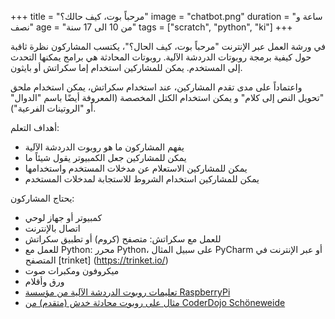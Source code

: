 +++
title = "مرحباً بوت، كيف حالك؟"
image = "chatbot.png"
duration = "ساعة و نصف"
age = "من 10 الى 17 سنة"
tags = ["scratch", "python", "ki"]
+++

في ورشة العمل عبر الإنترنت "مرحباً بوت، كيف الحال؟"، يكتسب المشاركون نظرة ثاقبة حول 
كيفية برمجة روبوتات الدردشة الآلية. روبوتات المحادثة هي برامج يمكنها التحدث إلى المستخدم.
يمكن للمشاركين استخدام إما سكراتش أو بايثون.

واعتماداً على مدى تقدم المشاركين، عند استخدام سكراتش، يمكن استخدام ملحق "تحويل النص إلى كلام" و 
يمكن استخدام الكتل المخصصة (المعروفة أيضًا باسم "الدوال" أو "الروتينات الفرعية").

أهداف التعلم:
* يفهم المشاركون ما هو روبوت الدردشة الآلية
* يمكن للمشاركين جعل الكمبيوتر يقول شيئاً ما
* يمكن للمشاركين الاستعلام عن مدخلات المستخدم واستخدامها
* يمكن للمشاركين استخدام الشروط للاستجابة لمدخلات المستخدم

يحتاج المشاركون:
* كمبيوتر أو جهاز لوحي
* اتصال بالإنترنت
* للعمل مع سكراتش: متصفح (كروم) أو تطبيق سكراتش
* للعمل مع Python: محرر Python، على سبيل المثال PyCharm أو عبر الإنترنت في المتصفح [trinket] (https://trinket.io/)
* ميكروفون ومكبرات صوت
* ورق وأقلام
* [تعليمات روبوت الدردشة الآلية من مؤسسة RaspberryPi](https://projects.raspberrypi.org/de-DE/projects/chatbot)
* [مثال على روبوت محادثة خدش (متقدم) من CoderDojo Schöneweide](https://scratch.mit.edu/projects/473950811/)